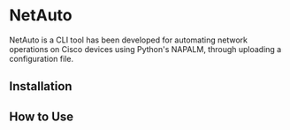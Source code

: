 # NetAuto
NetAuto is a CLI tool has been developed for automating
network operations on Cisco devices using Python's NAPALM,
through uploading a configuration file.

## Installation

## How to Use